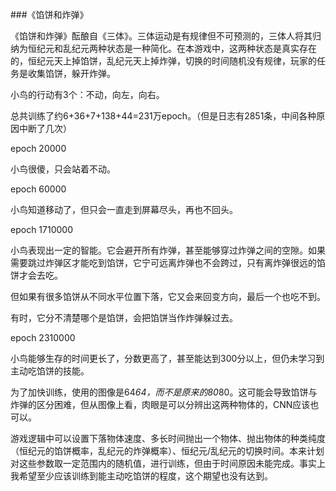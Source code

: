 ###《馅饼和炸弹》

《馅饼和炸弹》酝酿自《三体》。三体运动是有规律但不可预测的，三体人将其归纳为恒纪元和乱纪元两种状态是一种简化。在本游戏中，这两种状态是真实存在的，恒纪元天上掉馅饼，乱纪元天上掉炸弹，切换的时间随机没有规律，玩家的任务是收集馅饼，躲开炸弹。

小鸟的行动有3个：不动，向左，向右。

总共训练了约6+36+7+138+44=231万epoch。（但是日志有2851条，中间各种原因中断了几次）

epoch 20000

小鸟很傻，只会站着不动。

epoch 60000

小鸟知道移动了，但只会一直走到屏幕尽头，再也不回头。

epoch 1710000

小鸟表现出一定的智能。它会避开所有炸弹，甚至能够穿过炸弹之间的空隙。如果需要跳过炸弹区才能吃到馅饼，它宁可远离炸弹也不会跨过，只有离炸弹很远的馅饼才会去吃。

但如果有很多馅饼从不同水平位置下落，它又会来回变方向，最后一个也吃不到。

有时，它分不清楚哪个是馅饼，会把馅饼当作炸弹躲过去。

epoch 2310000

小鸟能够生存的时间更长了，分数更高了，甚至能达到300分以上，但仍未学习到主动吃馅饼的技能。

为了加快训练，使用的图像是64*64，而不是原来的80*80。这可能会导致馅饼与炸弹的区分困难，但从图像上看，肉眼是可以分辨出这两种物体的，CNN应该也可以。

游戏逻辑中可以设置下落物体速度、多长时间抛出一个物体、抛出物体的种类纯度（恒纪元的馅饼概率，乱纪元的炸弹概率）、恒纪元/乱纪元的切换时间。本来计划对这些参数取一定范围内的随机值，进行训练，但由于时间原因未能完成。事实上我希望至少应该训练到能主动吃馅饼的程度，这个期望也没有达到。
